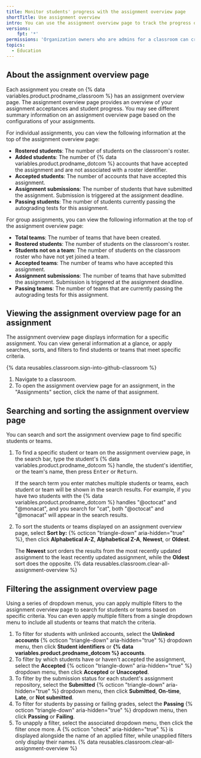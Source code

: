 ```yaml
---
title: Monitor students' progress with the assignment overview page
shortTitle: Use assignment overview
intro: You can use the assignment overview page to track the progress of each student or team on an assignment.
versions:
    fpt: '*'
permissions: 'Organization owners who are admins for a classroom can create and manage group assignments for a classroom. {% data reusables.classroom.classroom-admins-link %}'
topics:
  - Education
---
```


## About the assignment overview page

Each assignment you create on {% data variables.product.prodname_classroom %} has an assignment overview page. The assignment overview page provides an overview of your assignment acceptances and student progress. You may see different summary information on an assignment overview page based on the configurations of your assignments.

For individual assignments, you can view the following information at the top of the assignment overview page:

* **Rostered students**: The number of students on the classroom's roster.
* **Added students**: The number of {% data variables.product.prodname_dotcom %} accounts that have accepted the assignment and are not associated with a roster identifier.
* **Accepted students**: The number of accounts that have accepted this assignment.
* **Assignment submissions**: The number of students that have submitted the assignment. Submission is triggered at the assignment deadline.
* **Passing students**: The number of students currently passing the autograding tests for this assignment.

For group assignments, you can view the following information at the top of the assignment overview page:

* **Total teams**: The number of teams that have been created.
* **Rostered students**: The number of students on the classroom's roster.
* **Students not on a team**: The number of students on the classroom roster who have not yet joined a team.
* **Accepted teams**: The number of teams who have accepted this assignment.
* **Assignment submissions**: The number of teams that have submitted the assignment. Submission is triggered at the assignment deadline.
* **Passing teams**: The number of teams that are currently passing the autograding tests for this assignment.

## Viewing the assignment overview page for an assignment

The assignment overview page displays information for a specific assignment. You can view general information at a glance, or apply searches, sorts, and filters to find students or teams that meet specific criteria.

{% data reusables.classroom.sign-into-github-classroom %}
1. Navigate to a classroom.
1. To open the assignment overview page for an assignment, in the "Assignments" section, click the name of that assignment.

## Searching and sorting the assignment overview page

You can search and sort the assignment overview page to find specific students or teams.

1. To find a specific student or team on the assignment overview page, in the search bar, type the student's {% data variables.product.prodname_dotcom %} handle, the student's identifier, or the team's name, then press <kbd>Enter</kbd> or <kbd>Return</kbd>.

   If the search term you enter matches multiple students or teams, each student or team will be shown in the search results. For example, if you have two students with the {% data variables.product.prodname_dotcom %} handles "@octocat" and "@monacat", and you search for "cat", both "@octocat" and "@monacat" will appear in the search results.
1. To sort the students or teams displayed on an assignment overview page, select **Sort by:** {% octicon "triangle-down" aria-hidden="true" %}, then click **Alphabetical A-Z**, **Alphabetical Z-A**, **Newest**, or **Oldest**.

   The **Newest** sort orders the results from the most recently updated assignment to the least recently updated assignment, while the **Oldest** sort does the opposite.
{% data reusables.classroom.clear-all-assignment-overview %}

## Filtering the assignment overview page

Using a series of dropdown menus, you can apply multiple filters to the assignment overview page to search for students or teams based on specific criteria. You can even apply multiple filters from a single dropdown menu to include all students or teams that match the criteria.

1. To filter for students with unlinked accounts, select the **Unlinked accounts** {% octicon "triangle-down" aria-hidden="true" %} dropdown menu, then click **Student identifiers** or **{% data variables.product.prodname_dotcom %} accounts**.
1. To filter by which students have or haven't accepted the assignment, select the **Accepted** {% octicon "triangle-down" aria-hidden="true" %} dropdown menu, then click **Accepted** or **Unaccepted**.
1. To filter by the submission status for each student's assignment repository, select the **Submitted** {% octicon "triangle-down" aria-hidden="true" %} dropdown menu, then click **Submitted**, **On-time**, **Late**, or **Not submitted**.
1. To filter for students by passing or failing grades, select the **Passing** {% octicon "triangle-down" aria-hidden="true" %} dropdown menu, then click **Passing** or **Failing**.
1. To unapply a filter, select the associated dropdown menu, then click the filter once more. A {% octicon "check" aria-hidden="true" %} is displayed alongside the name of an applied filter, while unapplied filters only display their names.
{% data reusables.classroom.clear-all-assignment-overview %}
